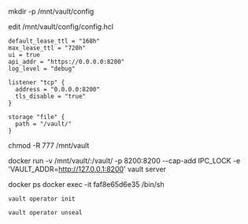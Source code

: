 mkdir -p /mnt/vault/config

edit /mnt/vault/config/config.hcl

```
default_lease_ttl = "168h"
max_lease_ttl = "720h"
ui = true
api_addr = "https://0.0.0.0:8200"
log_level = "debug"

listener "tcp" {
  address = "0.0.0.0:8200"
  tls_disable = "true"
}

storage "file" {
  path = "/vault/"
}
```
  
chmod -R 777 /mnt/vault

docker run -v /mnt/vault/:/vault/ -p 8200:8200 --cap-add IPC_LOCK -e 'VAULT_ADDR=http://127.0.0.1:8200' vault server

docker ps
docker exec -it faf8e65d6e35    /bin/sh

`vault operator init`

`vault operator unseal`
